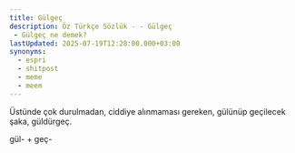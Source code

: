 ```yaml
---
title: Gülgeç
description: Öz Türkçe Sözlük - - Gülgeç 
 - Gülgeç ne demek?
lastUpdated: 2025-07-19T12:28:00.000+03:00
synonyms:
  - espri
  - shitpost
  - meme
  - meem
---
```

Üstünde çok durulmadan, ciddiye alınmaması gereken, gülünüp geçilecek şaka, güldürgeç.

gül- + geç-
